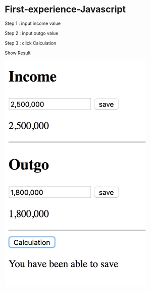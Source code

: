 # First-experience-Javascript

Step 1 : input income value

Step 2 : input outgo value

Step 3 : click Calculation

Show Result

<img src="https://raw.githubusercontent.com/Farajpour/First-experience-Javascript/master/Result.png"/>
